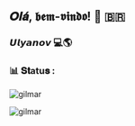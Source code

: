<h2 align="left">𝑶𝒍𝒂́, 𝖇𝖊𝖒-𝖛𝖎𝖓𝖉𝖔! 👋 🇧🇷</h2>
<h3 align="left">𝙐𝙡𝙮𝙖𝙣𝙤𝙫 💻🌎</h3>
 
<h3 align="left">📊 𝐒𝐭atu𝐬 :</h3>
<p>&nbsp;<img align="left" src="https://github-readme-stats.vercel.app/api?username=Labashm&show_icons=true&theme=radical" alt="gilmar" /></p>
<p><img align="center" src="https://github-readme-stats.vercel.app/api/top-langs?username=Labashm&show_icons=true&theme=radical" alt="gilmar" /></p>
